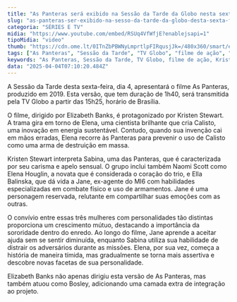 ```yaml
---
title: "As Panteras será exibido na Sessão da Tarde da Globo nesta sexta-feira"
slug: "as-panteras-ser-exibido-na-sesso-da-tarde-da-globo-desta-sexta-feira"
categoria: "SÉRIES E TV"
midia: "https://www.youtube.com/embed/RSUq4VfWfjE?enablejsapi=1"
tipoMidia: "video"
thumb: "https://cdn.ome.lt/0ITnZbPBWNyLmprtlpFIRqusjJk=/480x360/smart/extras/conteudos/aspanteras2019.jpg"
tags: ["As Panteras", "Sessão da Tarde", "TV Globo", "filme de ação", "Kristen Stewart", "energia sustentável", "sororidade", "Elizabeth Banks"]
keywords: "As Panteras, Sessão da Tarde, TV Globo, filme de ação, Kristen Stewart, energia sustentável, sororidade, Elizabeth Banks"
data: "2025-04-04T07:10:20.484Z"
---
```


A Sessão da Tarde desta sexta-feira, dia 4, apresentará o filme As Panteras, produzido em 2019. Esta versão, que tem duração de 1h40, será transmitida pela TV Globo a partir das 15h25, horário de Brasília.

O filme, dirigido por Elizabeth Banks, é protagonizado por Kristen Stewart. A trama gira em torno de Elena, uma cientista brilhante que cria Calisto, uma inovação em energia sustentável. Contudo, quando sua invenção cai em mãos erradas, Elena recorre às Panteras para prevenir o uso de Calisto como uma arma de destruição em massa.

Kristen Stewart interpreta Sabina, uma das Panteras, que é caracterizada por seu carisma e apelo sensual. O grupo inclui também Naomi Scott como Elena Houglin, a novata que é considerada o coração do trio, e Ella Balinska, que dá vida a Jane, ex-agente do MI6 com habilidades especializadas em combate físico e uso de armamentos. Jane é uma personagem reservada, relutante em compartilhar suas emoções com as outras.

O convívio entre essas três mulheres com personalidades tão distintas proporciona um crescimento mútuo, destacando a importância da sororidade dentro do enredo. Ao longo do filme, Jane aprende a aceitar ajuda sem se sentir diminuída, enquanto Sabina utiliza sua habilidade de distrair os adversários durante as missões. Elena, por sua vez, começa a história de maneira tímida, mas gradualmente se torna mais assertiva e descobre novas facetas de sua personalidade.

Elizabeth Banks não apenas dirigiu esta versão de As Panteras, mas também atuou como Bosley, adicionando uma camada extra de integração ao projeto.